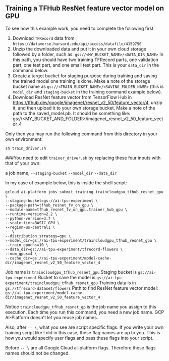## Training a TFHub ResNet feature vector model on GPU


To see how this example work, you need to complete the following first:

1. Download `TFRecord` data from `https://dataverse.harvard.edu/api/access/datafile/4159750`
2. Unzip the downloaded data and put it in your own cloud storage followed by a folder, such as: `gs://<MY_BUCKET_NAME>/<DATA_DIR_NAME>`
    In this path, you should have two training TFRecord parts, one validation part, one test part, and one small test part. This is your `data_dir` in the command below.
3. Create a target bucket for staging purpose during training and saving the trained model one training is done. Make a note of the storage bucket name as `gs://<TRAIN_BUCKET_NAME>/<SAVING_FOLDER_NAME>` (this is `model_dir` and `staging-bucket` in the training command example below).
4. Download ResNet feature vector from TensorFlow Hub in https://tfhub.dev/google/imagenet/resnet_v2_50/feature_vector/4, unzip it, and then upload it to your own storage bucket. Make a note of the path to the saved_model.pb. It should be something like: gs://<MY_BUCKET_AND_FOLDER>/imagenet_resnet_v2_50_feature_vector_4


Only then you may run the following command from this directory in your own environment:

```console
sh train_driver.sh
```

###You need to edit `trainer_driver.sh` by replacing these four inputs with that of your own: 

a job name,
`--staging-bucket`
`--model_dir`
`--data_dir`

In my case of example below, this is inside the shell script:

```console
gcloud ai-platform jobs submit training traincloudgpu_tfhub_resnet_gpu \
--staging-bucket=gs://ai-tpu-experiment \
--package-path=tfhub_resnet_fv_on_gpu \
--module-name=tfhub_resnet_fv_on_gpu.trainer_hub_gpu \
--runtime-version=2.2 \
--python-version=3.7 \
--scale-tier=BASIC_GPU \
--region=us-central1 \
-- \
--distribution_strategy=gpu \
--model_dir=gs://ai-tpu-experiment/traincloudgpu_tfhub_resnet_gpu \
--train_epochs=10 \
--data_dir=gs://ai-tpu-experiment/tfrecord-flowers \
--num_gpus=4 \
--cache_dir=gs://ai-tpu-experiment/model-cache-dir/imagenet_resnet_v2_50_feature_vector_4
```

Job name is `traincloudgpu_tfhub_resnet_gpu`
Staging bucket is `gs://ai-tpu-experiment`
Bucket to save the model is `gs://ai-tpu-experiment/traincloudgpu_tfhub_resnet_gpu` 
Training data is in `gs://tfrecord-dataset/flowers`
Path to find ResNet feature vector model: `gs://ai-tpu-experiment/model-cache-dir/imagenet_resnet_v2_50_feature_vector_4`

Notice `traincloudgpu_tfhub_resnet_gp` is the job name you assign to this execution. Each time you run this command, you need a new job name. GCP AI-Platform doesn't let you reuse job names.




Also, after `-- \`, what you see are script specific flags. If you write your own training script like I did in this case, these flag names are up to you. This is how you would specify user flags and pass these flags into your script.

Before `-- \` are all Google Cloud ai-platform flags. Therefore these flags names should not be changed.